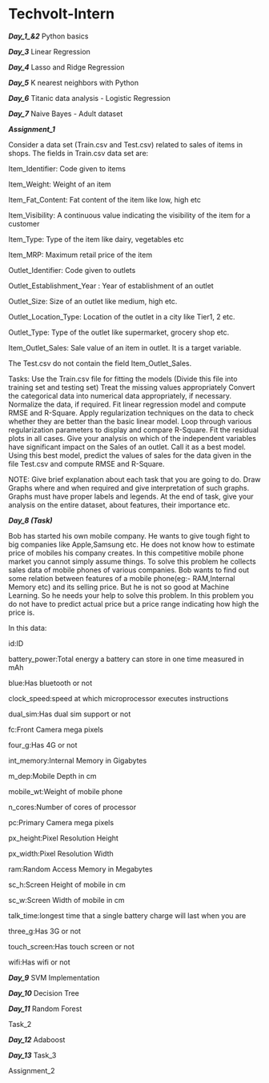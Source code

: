 # Techvolt-Intern

***Day_1_&_2_***
  Python basics

***Day_3***
  Linear Regression

***Day_4***
  Lasso and Ridge Regression

***Day_5***
  K nearest neighbors with Python

***Day_6***
  Titanic data analysis - Logistic Regression

***Day_7***
  Naive Bayes - Adult dataset
  
 ***Assignment_1***
 
 Consider a data set (Train.csv and Test.csv) related to sales of items in shops. The fields in Train.csv data set are:

  Item_Identifier: Code given to items

  Item_Weight: Weight of an item

  Item_Fat_Content: Fat content of the item like low, high etc

  Item_Visibility: A continuous value indicating the visibility of the item for a customer

  Item_Type: Type of the item like dairy, vegetables etc

  Item_MRP: Maximum retail price of the item

  Outlet_Identifier: Code given to outlets

  Outlet_Establishment_Year : Year of establishment of an outlet

  Outlet_Size: Size of an outlet like medium, high etc.

  Outlet_Location_Type: Location of the outlet in a city like Tier1, 2 etc.

  Outlet_Type: Type of the outlet like supermarket, grocery shop etc.

  Item_Outlet_Sales: Sale value of an item in outlet. It is a target variable.

  The Test.csv do not contain the field Item_Outlet_Sales.

Tasks:
  Use the Train.csv file for fitting the models (Divide this file into training set and testing set)
  Treat the missing values appropriately
  Convert the categorical data into numerical data appropriately, if necessary.
  Normalize the data, if required.
  Fit linear regression model and compute RMSE and R-Square.
  Apply regularization techniques on the data to check whether they are better than the basic linear model. Loop through various regularization parameters to display and compare R-Square.
  Fit the residual plots in all cases.
  Give your analysis on which of the independent variables have significant impact on the Sales of an outlet. Call it as a best model.
  Using this best model, predict the values of sales for the data given in the file Test.csv and compute RMSE and R-Square.

NOTE:
  Give brief explanation about each task that you are going to do.
  Draw Graphs where and when required and give interpretation of such graphs.
  Graphs must have proper labels and legends. 
  At the end of task, give your analysis on the entire dataset, about features, their importance etc.

***Day_8 (Task)***

  Bob has started his own mobile company. He wants to give tough fight to big companies like Apple,Samsung etc.
  He does not know how to estimate price of mobiles his company creates. In this competitive mobile phone market you cannot simply assume things. To solve this problem he collects sales data of mobile phones of various companies.
  Bob wants to find out some relation between features of a mobile phone(eg:- RAM,Internal Memory etc) and its selling price. But he is not so good at Machine Learning. So he needs your help to solve this problem.
  In this problem you do not have to predict actual price but a price range indicating how high the price is.
 
In this data:

  id:ID

  battery_power:Total energy a battery can store in one time measured in mAh
  
  blue:Has bluetooth or not
  
  clock_speed:speed at which microprocessor executes instructions
  
  dual_sim:Has dual sim support or not
  
  fc:Front Camera mega pixels
  
  four_g:Has 4G or not
  
  int_memory:Internal Memory in Gigabytes
  
  m_dep:Mobile Depth in cm
  
  mobile_wt:Weight of mobile phone
  
  n_cores:Number of cores of processor
  
  pc:Primary Camera mega pixels
  
  px_height:Pixel Resolution Height
  
  px_width:Pixel Resolution Width
  
  ram:Random Access Memory in Megabytes
  
  sc_h:Screen Height of mobile in cm
  
  sc_w:Screen Width of mobile in cm
  
  talk_time:longest time that a single battery charge will last when you are
  
  three_g:Has 3G or not
  
  touch_screen:Has touch screen or not
  
  wifi:Has wifi or not

***Day_9***
  SVM Implementation


***Day_10***
  Decision Tree

***Day_11***
  Random Forest
  
  
  Task_2

***Day_12***
  Adaboost

***Day_13***
  Task_3
  
  Assignment_2
